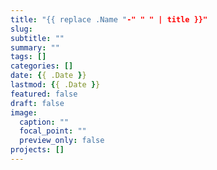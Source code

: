 ```yaml
---
title: "{{ replace .Name "-" " " | title }}"
slug:
subtitle: ""
summary: ""
tags: []
categories: []
date: {{ .Date }}
lastmod: {{ .Date }}
featured: false
draft: false
image:
  caption: ""
  focal_point: ""
  preview_only: false
projects: []
---
```

